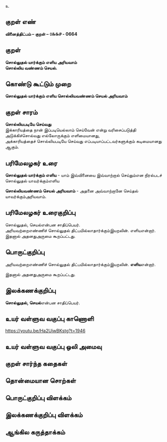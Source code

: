உ

## குறள் எண் 

**வினைத்திட்பம் – குறள் – ௦௬௬௪ - 0664**

## குறள் 

**சொல்லுதல் யார்க்கும் எளிய அரியவாம்  
சொல்லிய வண்ணம் செயல்.**  

## கொண்டு கூட்டும் முறை

**சொல்லுதல் யார்க்கும் எளிய சொல்லியவண்ணம் செயல் அரியவாம்**  

## குறள் சாரம் 

**சொல்லியபடியே செய்வது**  
இக்காரியத்தை நான் இப்படியெல்லாம் செய்வேன் என்று வரிசைப்படுத்தி அடுக்கிச்சொல்வது எல்லோருக்கும் எளிமையானது,  
அக்காரியத்தைச் சொல்லியபடியே செய்வது எப்படியாப்பட்டவர்களுக்கும் கடிமையானது ஆகும்.  

## பரிமேலழகர் உரை

**சொல்லுதல் யார்க்கும் எளிய** - யாம் இவ்வினையை இவ்வாற்றால் செய்தும்என நிரல்படச் சொல்லுதல் யாவர்க்கும்எளிய  

**சொல்லியவண்ணம் செயல் அரியவாம்** - அதனை அவ்வாற்றானே செய்தல் யாவர்க்கும்அரியவாம். 

## பரிமேலழகர் உரைகுறிப்பு   

சொல்லுதல், செயல்என்பன சாதிப்பெயர்.  
அரியவற்றைஎண்ணிச் சொல்லுதல் திட்பமில்லாதார்க்கும்இயறலின். எளியஎன்றார்.  
இதனால் அதனதுஅருமை கூறப்பட்டது.  

## பொருட்குறிப்பு 

அரியவற்றைஎண்ணிச் சொல்லுதல் திட்பமில்லாதார்க்கும்இயறலின். **எளிய**என்றார்.  

இதனால் அதனதுஅருமை கூறப்பட்டது.  

## இலக்கணக்குறிப்பு  

**சொல்லுதல், செயல்**என்பன சாதிப்பெயர்.    

## உயர் வள்ளுவ வகுப்பு காணொளி

https://youtu.be/Ha2UiwBKstg?t=1946 

## உயர் வள்ளுவ வகுப்பு ஒலி அமைவு 

 
## குறள் சார்ந்த கதைகள் 


## தொன்மையான சொற்கள்


## பொருட்குறிப்பு விளக்கம்


## இலக்கணக்குறிப்பு விளக்கம்


## ஆங்கில கருத்தாக்கம் 


